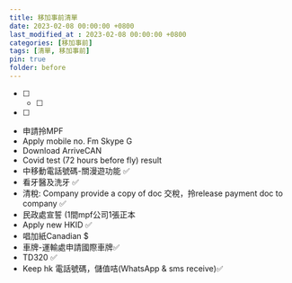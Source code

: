 ```yaml
---
title: 移加事前清單
date: 2023-02-08 00:00:00 +0800
last_modified_at : 2023-02-08 00:00:00 +0800
categories: [移加事前]
tags: [清單, 移加事前]
pin: true
folder: before
---
```


- [ ]
  + [ ]
- [ ]



- 申請拎MPF 
- Apply mobile no. Fm Skype G 
- Download ArriveCAN 
- Covid test (72 hours before fly) result 
- 中移動電話號碼-關漫遊功能 ✅ 
- 看牙醫及洗牙 ✅ 
- 清稅: Company provide a copy of doc 交稅，拎release payment doc to company ✅ 
- 民政處宣誓  (1間mpf公司1張正本
- Apply new HKID ✅ 
- 唱加紙Canadian $ 
- 車牌-運輸處申請國際車牌✅ 
- TD320 ✅ 
- Keep hk 電話號碼，儲值咭(WhatsApp & sms receive)✅